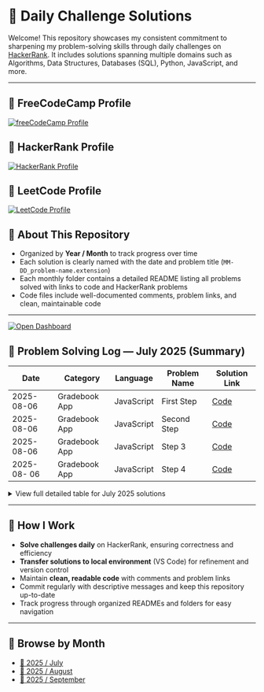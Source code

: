 # 🧠 Daily Challenge Solutions

Welcome! This repository showcases my consistent commitment to sharpening my problem-solving skills through daily challenges on [HackerRank](https://www.hackerrank.com/profile/silviuumiron). It includes solutions spanning multiple domains such as Algorithms, Data Structures, Databases (SQL), Python, JavaScript, and more.

---

## 🔗 FreeCodeCamp Profile

[![freeCodeCamp Profile](https://img.shields.io/badge/🏆-freeCodeCamp%20Profile-0a0a23?style=for-the-badge&logo=freecodecamp&logoColor=white)](https://www.freecodecamp.org/fcc-a16cc117-663b-4925-95e0-bdb8c3ea669f)

## 🔗 HackerRank Profile

[![HackerRank Profile](https://img.shields.io/badge/🏆-HackerRank%20Profile-2bbc8a?style=for-the-badge&logo=hackerrank&logoColor=white)](https://www.hackerrank.com/profile/silviuumiron)

## 🔗 LeetCode Profile

[![LeetCode Profile](https://img.shields.io/badge/🏆-LeetCode%20Profile-FFA116?style=for-the-badge&logo=leetcode&logoColor=white)](https://leetcode.com/u/Silviu_90/)

## 🚀 About This Repository

- Organized by **Year / Month** to track progress over time
- Each solution is clearly named with the date and problem title (`MM-DD_problem-name.extension`)
- Each monthly folder contains a detailed README listing all problems solved with links to code and HackerRank problems
- Code files include well-documented comments, problem links, and clean, maintainable code

---

[![Open Dashboard](https://img.shields.io/badge/🚪-Open%20Dashboard-brightgreen?style=for-the-badge&logo=github&logoColor=white)](https://miron-silviu.github.io/hackerrank-solutions/)

## 📅 Problem Solving Log — July 2025 (Summary)

| Date        | Category      | Language   | Problem Name | Solution Link                                                                                                                                     |
| ----------- | ------------- | ---------- | ------------ | ------------------------------------------------------------------------------------------------------------------------------------------------- |
| 2025-08-06  | Gradebook App | JavaScript | First Step   | [Code](https://www.freecodecamp.org/learn/javascript-algorithms-and-data-structures-v8/review-js-fundamentals-by-building-a-gradebook-app/step-1) |
| 2025-08-06  | Gradebook App | JavaScript | Second Step  | [Code](https://www.freecodecamp.org/learn/javascript-algorithms-and-data-structures-v8/review-js-fundamentals-by-building-a-gradebook-app/step-2) |
| 2025-08-06  | Gradebook App | JavaScript | Step 3       | [Code](https://www.freecodecamp.org/learn/javascript-algorithms-and-data-structures-v8/review-js-fundamentals-by-building-a-gradebook-app/step-3) |
| 2025-08- 06 | Gradebook App | JavaScript | Step 4       | [Code](https://www.freecodecamp.org/learn/javascript-algorithms-and-data-structures-v8/review-js-fundamentals-by-building-a-gradebook-app/step-4) |

<details>
  <summary>View full detailed table for July 2025 solutions</summary>

| Date       | Language   | Topics         | Skills                  | Difficulty | Subdomains | Problem Name       | HackerRank Link                                                          |
| ---------- | ---------- | -------------- | ----------------------- | ---------- | ---------- | ------------------ | ------------------------------------------------------------------------ |
| 2025-07-10 | JavaScript | Data Structure | Problem Solving (Basic) | Easy       | Arrays     | Select All         | [Code](https://www.hackerrank.com/challenges/select-all/problem)         |
| 2025-07-07 | JavaScript | Data Structure | Code Solving (Basic)    | Easy       | Arrays     | Array Manipulation | [Code](https://www.hackerrank.com/challenges/array-manipulation/problem) |

| Date       | Category | Language   | Problem Name                | Solution Link                                                                                     |
| ---------- | -------- | ---------- | --------------------------- | ------------------------------------------------------------------------------------------------- |
| 2025-07-15 | 10 days  | JavaScript | Day 0: Hello, World!        | [Code](https://www.hackerrank.com/challenges/js10-hello-world/problem?isFullScreen=true)          |
| 2025-07-15 | 10 days  | JavaScript | Day 0: Data Types           | [Code](https://www.hackerrank.com/challenges/js10-data-types/problem?isFullScreen=true)           |
| 2025-07-15 | 10 days  | JavaScript | Day 1: Arithmetic Operators | [Code](https://www.hackerrank.com/challenges/js10-arithmetic-operators/problem?isFullScreen=true) |

<!-- Add more rows here as you solve more problems -->

</details>

---

## 💼 How I Work

- **Solve challenges daily** on HackerRank, ensuring correctness and efficiency
- **Transfer solutions to local environment** (VS Code) for refinement and version control
- Maintain **clean, readable code** with comments and problem links
- Commit regularly with descriptive messages and keep this repository up-to-date
- Track progress through organized READMEs and folders for easy navigation

---

## 📁 Browse by Month

- [📂 2025 / July](./July_2025/)
- [📂 2025 / August](./2025/08_August/)
- [📂 2025 / September](./2025/09_September/)
